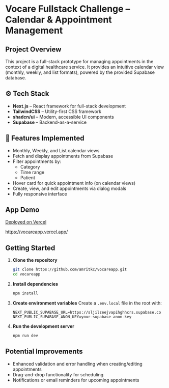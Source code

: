 
# Vocare Fullstack Challenge – Calendar & Appointment Management

## Project Overview

This project is a full-stack prototype for managing appointments in the context of a digital healthcare service. It provides an intuitive calendar view (monthly, weekly, and list formats), powered by the provided Supabase database.

## ⚙️ Tech Stack

- **Next.js** – React framework for full-stack development
- **TailwindCSS** – Utility-first CSS framework
- **shadcn/ui** – Modern, accessible UI components
- **Supabase** – Backend-as-a-service 

## 📆 Features Implemented

- Monthly, Weekly, and List calendar views
- Fetch and display appointments from Supabase
- Filter appointments by:
  - Category
  - Time range
  - Patient
- Hover card for quick appointment info (on calendar views)
- Create, view, and edit appointments via dialog modals
- Fully responsive interface

##  App Demo 
  [Deployed on Vercel](https://vocareapp.vercel.app/)
  
  https://vocareapp.vercel.app/
   
##  Getting Started

1. **Clone the repository**
   ```bash
   git clone https://github.com/amritkc/vocareapp.git
   cd vocareapp
   ```

2. **Install dependencies**
   ```bash
   npm install
   ```

3. **Create environment variables**
   Create a `.env.local` file in the root with:
   ```env
   NEXT_PUBLIC_SUPABASE_URL=https://sljilzeejvapihghhcrs.supabase.co
   NEXT_PUBLIC_SUPABASE_ANON_KEY=your-supabase-anon-key
   ```

4. **Run the development server**
   ```bash
   npm run dev
   ```


##  Potential Improvements
- Enhanced validation and error handling when creating/editing appointments
- Drag-and-drop functionality for scheduling
- Notifications or email reminders for upcoming appointments


